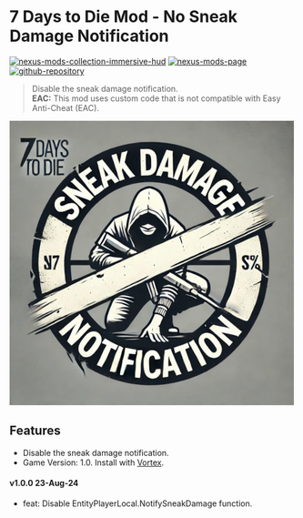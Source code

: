 # 7 Days to Die Mod - No Sneak Damage Notification
[![nexus-mods-collection-immersive-hud](https://img.shields.io/badge/Nexus%20Mods%20Collection-Immersive%20HUD%20-orange?style=flat-square&logo=spinrilla)](https://next.nexusmods.com/7daystodie/collections/epfqzi) [![nexus-mods-page](https://img.shields.io/badge/Nexus%20Mod-Immersive%20Loading%20Screens%20-orange?style=flat-square&logo=spinrilla)](https://www.nexusmods.com/7daystodie/mods/5893) [![github-repository](https://img.shields.io/badge/GitHub-Repository-green?style=flat-square&logo=github)](https://github.com/rdok/7daystodie_mod_no_notify_sneak_damage)

> Disable the sneak damage notification.  
> **EAC:** This mod uses custom code that is not compatible with Easy Anti-Cheat (EAC).
 
[![No Sneak Damage Notification](https://raw.githubusercontent.com/rdok/7daystodie_mod_no_notify_sneak_damage/main/documentation/showcase.jpg)](https://www.nexusmods.com/7daystodie/mods/5893)

## Features
- Disable the sneak damage notification.   
- Game Version: 1.0. Install with [Vortex](https://www.nexusmods.com/about/vortex/).

#### v1.0.0 23-Aug-24
- feat: Disable EntityPlayerLocal.NotifySneakDamage function.